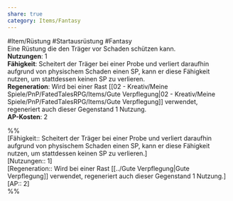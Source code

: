 ```yaml
---
share: true
category: Items/Fantasy
---
```

  
#Item/Rüstung #Startausrüstung #Fantasy  
Eine Rüstung die den Träger vor Schaden schützen kann.  
**Nutzungen**:  1  
**Fähigkeit**: Scheitert der Träger bei einer Probe und verliert daraufhin aufgrund von physischem Schaden einen SP, kann er diese Fähigkeit nutzen, um stattdessen keinen SP zu verlieren.  
**Regeneration**: Wird bei einer Rast [[02 - Kreativ/Meine Spiele/PnP/FatedTalesRPG/Items/Gute Verpflegung|02 - Kreativ/Meine Spiele/PnP/FatedTalesRPG/Items/Gute Verpflegung]] verwendet, regeneriert auch dieser Gegenstand 1 Nutzung.  
**AP-Kosten**: 2  
  
%%  
[Fähigkeit:: Scheitert der Träger bei einer Probe und verliert daraufhin aufgrund von physischem Schaden einen SP, kann er diese Fähigkeit nutzen, um stattdessen keinen SP zu verlieren.]  
[Nutzungen:: 1]  
[Regeneration:: Wird bei einer Rast [[../Gute Verpflegung|Gute Verpflegung]] verwendet, regeneriert auch dieser Gegenstand 1 Nutzung.]   
[AP:: 2]  
%%